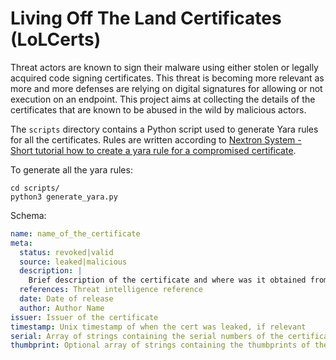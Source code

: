 # Living Off The Land Certificates (LoLCerts)

Threat actors are known to sign their malware using either stolen or legally acquired code signing certificates. This threat is becoming more relevant as more and more defenses are relying on digital signatures for allowing or not execution on an endpoint. This project aims at collecting the details of the certificates that are known to be abused in the wild by malicious actors.

The `scripts` directory contains a Python script used to generate Yara rules for all the certificates.
Rules are written according to [Nextron System - Short tutorial how to create a yara rule for a compromised certificate](https://www.nextron-systems.com/2018/11/01/short-tutorial-how-to-create-a-yara-rule-for-a-compromised-certificate/).

To generate all the yara rules:

```
cd scripts/
python3 generate_yara.py
```

Schema:
```yml
name: name_of_the_certificate
meta:
  status: revoked|valid
  source: leaked|malicious
  description: |
    Brief description of the certificate and where was it obtained from
  references: Threat intelligence reference
  date: Date of release
  author: Author Name
issuer: Issuer of the certificate
timestamp: Unix timestamp of when the cert was leaked, if relevant
serial: Array of strings containing the serial numbers of the certificates
thumbprint: Optional array of strings containing the thumbprints of the certificates
```